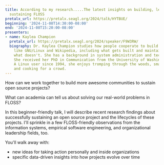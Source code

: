 ```yaml
---
title: According to my research.....The latest insights on building, leading, and
  sustaining FLOSS
pretalx_url: https://pretalx.seagl.org/2024/talk/HYTBUE/
beginning: '2024-11-08T14:30:00-08:00'
end: '2024-11-08T15:20:00-08:00'
presenters:
- name: Kaylea Champion
  pretalx_url: https://pretalx.seagl.org/2024/speaker/F9W3RW/
  biography: Dr. Kaylea Champion studies how people cooperate to build public goods
    like GNU/Linux and Wikipedia, including what gets built and maintained -- and
    what doesn't. She has a background in system administration and tech support.
    She received her PhD in Communication from the University of Washington in 2024.
    A Linux user since 1994, she enjoys tromping through the woods, smashing goblins,
    and cooking for a crowd.
---
```


How can we work together to build more awesome communities to sustain open source projects?

What can academia can tell us about solving our real-world problems in FLOSS?

In this beginner-friendly talk, I will describe recent research findings about successfully sustaining an open source project and the lifecycles of these projects. I'll sprinkle in a few FLOSS-friendly observations from the information systems, empirical software engineering, and organizational leadership fields, too.

You'll walk away with:
* new ideas for taking action personally and inside organizations
* specific data-driven insights into how projects evolve over time
